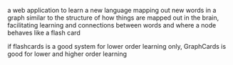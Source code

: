 a web application to learn a new language mapping out new words in a graph similar to the structure of how things are mapped out in the brain, facilitating learning and connections between words and where a node behaves like a flash card

if flashcards is a good system for lower order learning only, GraphCards is good for lower and higher order learning
